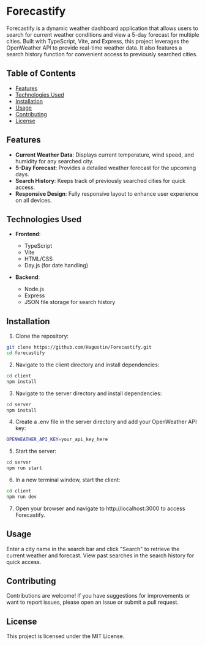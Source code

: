 # Forecastify

Forecastify is a dynamic weather dashboard application that allows users to search for current weather conditions and view a 5-day forecast for multiple cities. Built with TypeScript, Vite, and Express, this project leverages the OpenWeather API to provide real-time weather data. It also features a search history function for convenient access to previously searched cities.

## Table of Contents

- [Features](#features)
- [Technologies Used](#technologies-used)
- [Installation](#installation)
- [Usage](#usage)
- [Contributing](#contributing)
- [License](#license)

## Features

- **Current Weather Data**: Displays current temperature, wind speed, and humidity for any searched city.
- **5-Day Forecast**: Provides a detailed weather forecast for the upcoming days.
- **Search History**: Keeps track of previously searched cities for quick access.
- **Responsive Design**: Fully responsive layout to enhance user experience on all devices.

## Technologies Used

- **Frontend**: 
  - TypeScript
  - Vite
  - HTML/CSS
  - Day.js (for date handling)

- **Backend**: 
  - Node.js
  - Express
  - JSON file storage for search history

## Installation

1. Clone the repository:

```bash
git clone https://github.com/Hagustin/Forecastify.git
cd forecastify
```
2. Navigate to the client directory and install dependencies:
```bash
cd client
npm install
```
3. Navigate to the server directory and install dependencies:

```bash 
cd server
npm install
```

4. Create a .env file in the server directory and add your OpenWeather API key:
``` bash
OPENWEATHER_API_KEY=your_api_key_here
```

5. Start the server:
``` bash
cd server
npm run start
```

6. In a new terminal window, start the client:
```bash
cd client
npm run dev
```

7. Open your browser and navigate to http://localhost:3000 to access Forecastify.

## Usage
Enter a city name in the search bar and click "Search" to retrieve the current weather and forecast.
View past searches in the search history for quick access.

## Contributing
Contributions are welcome! If you have suggestions for improvements or want to report issues, please open an issue or submit a pull request.

## License
This project is licensed under the MIT License.